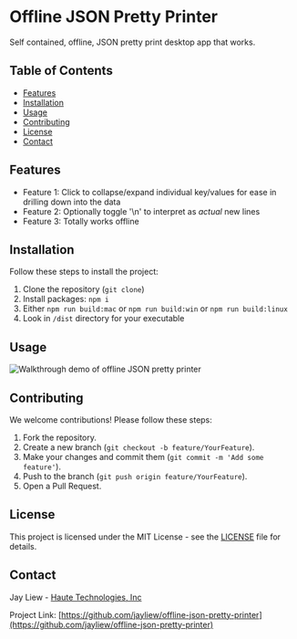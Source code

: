 # Offline JSON Pretty Printer

Self contained, offline, JSON pretty print desktop app that works.

## Table of Contents

- [Features](#features)
- [Installation](#installation)
- [Usage](#usage)
- [Contributing](#contributing)
- [License](#license)
- [Contact](#contact)

## Features

- Feature 1: Click to collapse/expand individual key/values for ease in drilling down into the data
- Feature 2: Optionally toggle '\n' to interpret as _actual_ new lines
- Feature 3: Totally works offline

## Installation

Follow these steps to install the project:

1. Clone the repository (`git clone`)
2. Install packages: `npm i`
3. Either `npm run build:mac` or `npm run build:win` or `npm run build:linux`
4. Look in `/dist` directory for your executable

## Usage

![Walkthrough demo of offline JSON pretty printer](offline-json-pretty-printer-demo.gif)

## Contributing

We welcome contributions! Please follow these steps:

1. Fork the repository.
2. Create a new branch (`git checkout -b feature/YourFeature`).
3. Make your changes and commit them (`git commit -m 'Add some feature'`).
4. Push to the branch (`git push origin feature/YourFeature`).
5. Open a Pull Request.

## License

This project is licensed under the MIT License - see the [LICENSE](LICENSE) file for details.

## Contact

Jay Liew - [Haute Technologies, Inc](https://www.haute.tech)

Project Link: [https://github.com/jayliew/offline-json-pretty-printer](https://github.com/jayliew/offline-json-pretty-printer)


